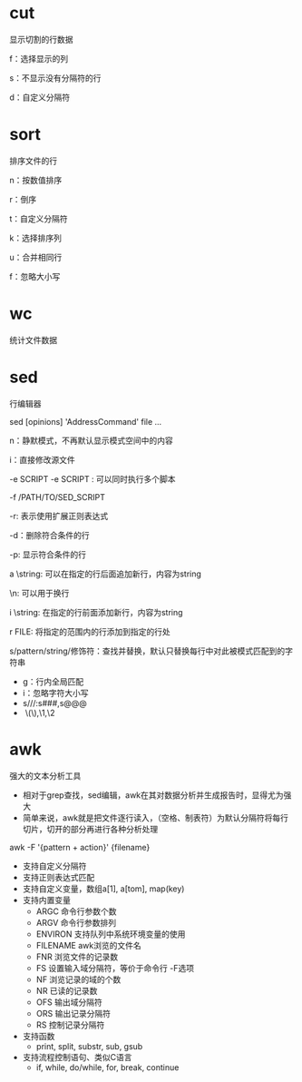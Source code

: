 # cut

显示切割的行数据

f：选择显示的列

s：不显示没有分隔符的行

d：自定义分隔符

# sort

排序文件的行

n：按数值排序

r：倒序

t：自定义分隔符

k：选择排序列

u：合并相同行

f：忽略大小写

# wc

统计文件数据

# sed

行编辑器

sed [opinions] 'AddressCommand' file ...

n：静默模式，不再默认显示模式空间中的内容

i：直接修改源文件

-e SCRIPT -e SCRIPT : 可以同时执行多个脚本

-f /PATH/TO/SED_SCRIPT

-r: 表示使用扩展正则表达式

-d：删除符合条件的行

-p: 显示符合条件的行

a \string: 可以在指定的行后面追加新行，内容为string

\n:	可以用于换行

i \string:		在指定的行前面添加新行，内容为string

r FILE:	将指定的范围内的行添加到指定的行处

s/pattern/string/修饰符：查找并替换，默认只替换每行中对此被模式匹配到的字符串

* g：行内全局匹配
* i：忽略字符大小写
* s///:s###,s@@@
* ​       \\(\\),\1,\2



# awk

强大的文本分析工具

* 相对于grep查找，sed编辑，awk在其对数据分析并生成报告时，显得尤为强大
* 简单来说，awk就是把文件逐行读入，（空格、制表符）为默认分隔符将每行切片，切开的部分再进行各种分析处理

awk -F '{pattern + action}' {filename}

* 支持自定义分隔符
* 支持正则表达式匹配
* 支持自定义变量，数组a[1], a[tom], map(key)
* 支持内置变量
  * ARGC	命令行参数个数
  * ARGV	命令行参数排列
  * ENVIRON	支持队列中系统环境变量的使用
  * FILENAME	awk浏览的文件名
  * FNR		浏览文件的记录数
  * FS		设置输入域分隔符，等价于命令行 -F选项
  * NF		浏览记录的域的个数
  * NR		已读的记录数
  * OFS 	 输出域分隔符
  * ORS		输出记录分隔符
  * RS		控制记录分隔符
* 支持函数
  * print, split, substr, sub, gsub
* 支持流程控制语句、类似C语言
  * if, while, do/while, for, break, continue